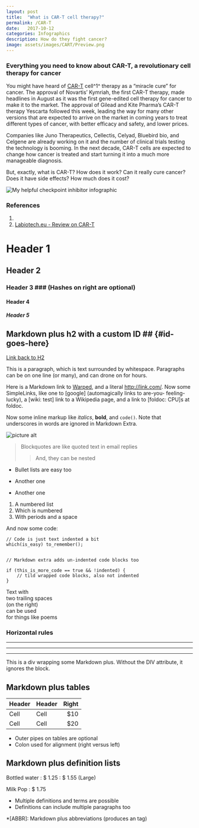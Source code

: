 ```yaml
---
layout: post
title:  "What is CAR-T cell therapy?"
permalink: /CAR-T
date:   2017-10-12
categories: Infographics
description: How do they fight cancer?
image: assets/images/CART/Preview.png
---
```




### Everything you need to know about CAR-T, a revolutionary cell therapy for cancer

You might have heard of [CAR-T][1] cell^1^ therapy as a “miracle cure” for cancer. The approval of Novartis’ Kymriah, the first CAR-T therapy, made headlines in August as it was the first gene-edited cell therapy for cancer to make it to the market. The approval of Gilead and Kite Pharma’s CAR-T therapy Yescarta followed this week, leading the way for many other versions that are expected to arrive on the market in coming years to treat different types of cancer, with better efficacy and safety, and lower prices.



Companies like Juno Therapeutics, Cellectis, Celyad, Bluebird bio, and Celgene are already working on it and the number of clinical trials testing the technology is booming. In the next decade, CAR-T cells are expected to change how cancer is treated and start turning it into a much more manageable diagnosis.

But, exactly, what is CAR-T? How does it work? Can it really cure cancer? Does it have side effects? How much does it cost? 


![My helpful checkpoint inhibitor infographic](/blog/assets/images/CART/171005_CART.png)



### References
1. [1]: https://clinicaltrials.gov/ct2/show/NCT02435849
2. [Labiotech.eu - Review on CAR-T]([https://labiotech.eu/car-t-therapy-cancer-review/])

# Header 1 #
## Header 2 ##
### Header 3 ###             (Hashes on right are optional)
#### Header 4 ####
##### Header 5 #####

## Markdown plus h2 with a custom ID ##         {#id-goes-here}
[Link back to H2](#id-goes-here)

This is a paragraph, which is text surrounded by whitespace. Paragraphs can be on one 
line (or many), and can drone on for hours.  

Here is a Markdown link to [Warped](https://warpedvisions.org), and a literal <http://link.com/>. 
Now some SimpleLinks, like one to [google] (automagically links to are-you-
feeling-lucky), a [wiki: test] link to a Wikipedia page, and a link to 
[foldoc: CPU]s at foldoc.  

Now some inline markup like _italics_,  **bold**, and `code()`. Note that underscores in 
words are ignored in Markdown Extra.

![picture alt](/images/photo.jpeg "Title is optional")     

> Blockquotes are like quoted text in email replies
>> And, they can be nested

* Bullet lists are easy too
- Another one
+ Another one

1. A numbered list
2. Which is numbered
3. With periods and a space

And now some code:

    // Code is just text indented a bit
    which(is_easy) to_remember();

~~~

// Markdown extra adds un-indented code blocks too

if (this_is_more_code == true && !indented) {
    // tild wrapped code blocks, also not indented
}

~~~

Text with  
two trailing spaces  
(on the right)  
can be used  
for things like poems  

### Horizontal rules

* * * *
****
--------------------------

<div class="custom-class" markdown="1">
This is a div wrapping some Markdown plus.  Without the DIV attribute, it ignores the 
block. 
</div>

## Markdown plus tables ##

| Header | Header | Right  |
| ------ | ------ | -----: |
|  Cell  |  Cell  |   $10  |
|  Cell  |  Cell  |   $20  |

* Outer pipes on tables are optional
* Colon used for alignment (right versus left)

## Markdown plus definition lists ##

Bottled water
: $ 1.25
: $ 1.55 (Large)

Milk
Pop
: $ 1.75

* Multiple definitions and terms are possible
* Definitions can include multiple paragraphs too

*[ABBR]: Markdown plus abbreviations (produces an <abbr> tag)
